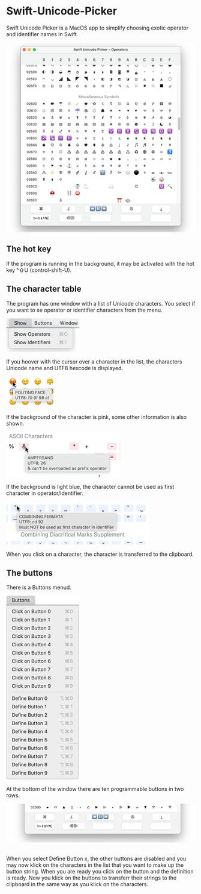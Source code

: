 # Swift-Unicode-Picker

Swift Unicode Picker is a MacOS app to simplify choosing exotic operator and identifier names in Swift. 

![](./Manual/Bilder/Window.png)

## The hot key

If the program is running in the background, it may be activated with the hot key ^⇧U (control-shift-U).

## The character table

The program has one window with a list of Unicode characters. You select if you want to se operator or identifier characters from the menu.

![](./Manual/Bilder/ShowMenu.png)

If you hoover with the cursor over a character in the list, the characters Unicode name and UTF8 hexcode is displayed. 

![](./Manual/Bilder/char1.png)

If the background of the character is pink, some other information is also shown.

![](./Manual/Bilder/char2.png)

If the background is light blue, the character cannot be used as first character in operator/identifier.

![](./Manual/Bilder/char3.png)

When you click on a character, the character is transferred to the clipboard.

## The buttons

There is a Buttons menud.

![](./Manual/Bilder/ButtonMenuAppStore.png)

At the bottom of the window there are ten programmable buttons in two rows. 

![](./Manual/Bilder/buttons.png) 

When you select Define Button x, the other buttons are disabled and you may now klick on the characters in the list that you want to make up the button string. When you are ready you click on the button and the definition is ready. Now you klick on the buttons to transferr their strings to the clipboard in the same way as you klick on the characters.
